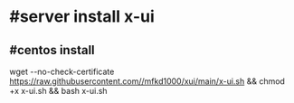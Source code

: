# #server install x-ui
## #centos install
wget --no-check-certificate https://raw.githubusercontent.com//mfkd1000/xui/main/x-ui.sh && chmod +x x-ui.sh && bash x-ui.sh
